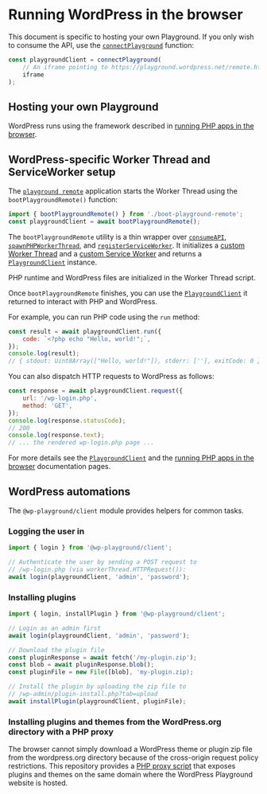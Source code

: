 # Running WordPress in the browser

This document is specific to hosting your own Playground. If you only wish to consume the API, use the [`connectPlayground`](/functions/_wp_playground_client.connectPlayground.htmll) function:

```ts
const playgroundClient = connectPlayground(
	// An iframe pointing to https://playground.wordpress.net/remote.html
	iframe
);
```

## Hosting your own Playground

WordPress runs using the framework described in [running PHP apps in the browser](./using-php-in-the-browser.html).

## WordPress-specific Worker Thread and ServiceWorker setup

The [`playground remote`](https://github.com/WordPress/wordpress-playground/blob/trunk/src/packages/playground/remote/remote.html) application starts the Worker Thread using the `bootPlaygroundRemote()` function:

```js
import { bootPlaygroundRemote() } from './boot-playground-remote';
const playgroundClient = await bootPlaygroundRemote();
```

The `bootPlaygroundRemote` utility is a thin wrapper over [`consumeAPI`](/functions/_php_wasm_web.consumeAPI.html), [`spawnPHPWorkerThread`](/functions/_php_wasm_web.spawnPHPWorkerThread.html), and [`registerServiceWorker`](/functions/_php_wasm_web.registerServiceWorker.html). It initializes a [custom Worker Thread](https://github.com/WordPress/wordpress-playground/blob/trunk/src/packages/playground/remote/src/lib/worker-thread.ts) and a [custom Service Worker](https://github.com/WordPress/wordpress-playground/blob/trunk/src/packages/playground/remote/service-worker.ts) and returns a [`PlaygroundClient`](/interfaces/_wp_playground_client.PlaygroundClient.html) instance.

PHP runtime and WordPress files are initialized in the Worker Thread script.

Once `bootPlaygroundRemote` finishes, you can use the [`PlaygroundClient`](/interfaces/_wp_playground_client.PlaygroundClient.html) it returned to interact with PHP and WordPress.

For example, you can run PHP code using the `run` method:

```js
const result = await playgroundClient.run({
	code: `<?php echo "Hello, world!";`,
});
console.log(result);
// { stdout: Uint8Array(["Hello, world!"]), stderr: [''], exitCode: 0 }
```

You can also dispatch HTTP requests to WordPress as follows:

```js
const response = await playgroundClient.request({
	url: '/wp-login.php',
	method: 'GET',
});
console.log(response.statusCode);
// 200
console.log(response.text);
// ... the rendered wp-login.php page ...
```

For more details see the [`PlaygroundClient`](./api/playground-client.php.html) and the [running PHP apps in the browser](./using-php-in-the-browser.html) documentation pages.

## WordPress automations

The `@wp-playground/client` module provides helpers for common tasks.

### Logging the user in

```js
import { login } from '@wp-playground/client';

// Authenticate the user by sending a POST request to
// /wp-login.php (via workerThread.HTTPRequest()):
await login(playgroundClient, 'admin', 'password');
```

### Installing plugins

```js
import { login, installPlugin } from '@wp-playground/client';

// Login as an admin first
await login(playgroundClient, 'admin', 'password');

// Download the plugin file
const pluginResponse = await fetch('/my-plugin.zip');
const blob = await pluginResponse.blob();
const pluginFile = new File([blob], 'my-plugin.zip);

// Install the plugin by uploading the zip file to
// /wp-admin/plugin-install.php?tab=upload
await installPlugin(playgroundClient, pluginFile);
```

### Installing plugins and themes from the WordPress.org directory with a PHP proxy

The browser cannot simply download a WordPress theme or plugin zip file from the wordpress.org directory because of the cross-origin request policy restrictions. This repository provides a [PHP proxy script](https://github.com/WordPress/wordpress-playground/blob/trunk/src/packages/playground/website/plugin-proxy.php) that exposes plugins and themes on the same domain where the WordPress Playground website is hosted.
